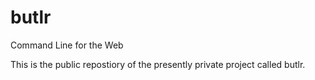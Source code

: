butlr
=====

Command Line for the Web

This is the public repostiory of the presently private project called butlr.
